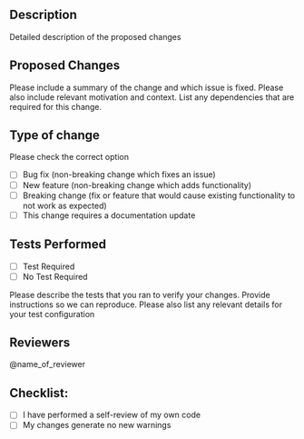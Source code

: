 ## Description

Detailed description of the proposed changes

## Proposed Changes

Please include a summary of the change and which issue is fixed. Please also include relevant motivation and context. List any dependencies that are required for this change.

## Type of change

Please check the correct option

- [ ] Bug fix (non-breaking change which fixes an issue)
- [ ] New feature (non-breaking change which adds functionality)
- [ ] Breaking change (fix or feature that would cause existing functionality to not work as expected)
- [ ] This change requires a documentation update

## Tests Performed

- [ ] Test Required
- [ ] No Test Required

Please describe the tests that you ran to verify your changes. Provide instructions so we can reproduce. Please also list any relevant details for your test configuration

## Reviewers

@name_of_reviewer

## Checklist:

- [ ] I have performed a self-review of my own code
- [ ] My changes generate no new warnings
